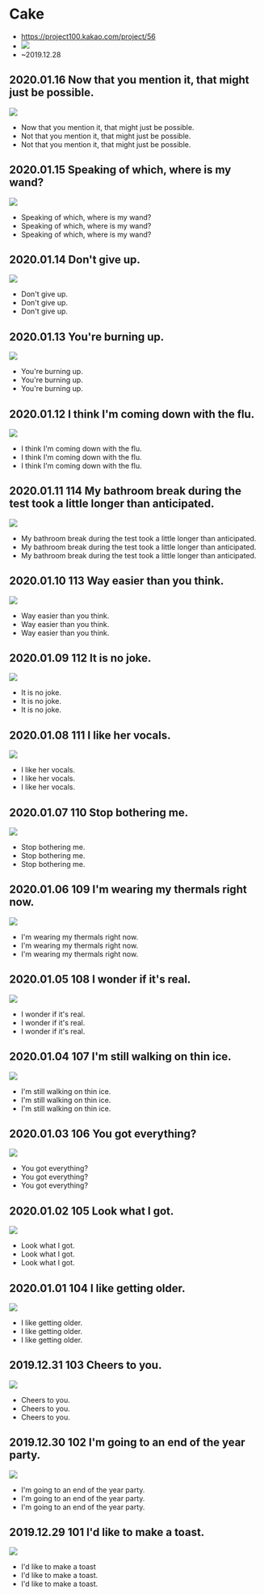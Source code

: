 # Cake
* https://project100.kakao.com/project/56
* ![](project100.png)
* ~2019.12.28

## 2020.01.16 Now that you mention it, that might just be possible.
![](20200116.png)
* Now that you mention it, that might just be possible.
* Not that you mention it, that might just be possible.
* Not that you mention it, that might just be possible.

## 2020.01.15 Speaking of which, where is my wand?
![](20200115.png)
* Speaking of which, where is my wand?
* Speaking of which, where is my wand?
* Speaking of which, where is my wand?

## 2020.01.14 Don't give up.
![](20200114.png)
* Don't give up.
* Don't give up.
* Don't give up. 

## 2020.01.13 You're burning up.
![](20200113.png)
* You're burning up.
* You're burning up.
* You're burning up.

## 2020.01.12 I think I'm coming down with the flu.
![](20200112.png)
* I think I'm coming down with the flu.
* I think I'm coming down with the flu.
* I think I'm coming down with the flu.

## 2020.01.11 114 My bathroom break during the test took a little longer than anticipated.
![](20200111.png)
* My bathroom break during the test took a little longer than anticipated.
* My bathroom break during the test took a little longer than anticipated.
* My bathroom break during the test took a little longer than anticipated.

## 2020.01.10 113 Way easier than you think.
![](20200110.png)
* Way easier than you think.
* Way easier than you think.
* Way easier than you think.

## 2020.01.09 112 It is no joke. 
![](20200109.png)
* It is no joke.
* It is no joke.
* It is no joke.

## 2020.01.08 111 I like her vocals.
![](20200108.png)
* I like her vocals.
* I like her vocals.
* I like her vocals.

## 2020.01.07 110 Stop bothering me.
![](20200107.png)
* Stop bothering me.
* Stop bothering me.
* Stop bothering me.

## 2020.01.06 109 I'm wearing my thermals right now.
![](20200106.png)
* I'm wearing my thermals right now.
* I'm wearing my thermals right now.
* I'm wearing my thermals right now.

## 2020.01.05 108 I wonder if it's real.
![](20200105.png)
* I wonder if it's real.
* I wonder if it's real.
* I wonder if it's real.

## 2020.01.04 107 I'm still walking on thin ice.
![](20200104.png)
* I'm still walking on thin ice.
* I'm still walking on thin ice.
* I'm still walking on thin ice.

## 2020.01.03 106 You got everything?
![](20200103.png)
* You got everything?
* You got everything?
* You got everything?

## 2020.01.02 105 Look what I got.
![](20200102.png)
* Look what I got.
* Look what I got.
* Look what I got.

## 2020.01.01 104 I like getting older.
![](20200101.png)
* I like getting older.
* I like getting older.
* I like getting older.

## 2019.12.31 103 Cheers to you.
![](20191231_103.png)
* Cheers to you.
* Cheers to you.
* Cheers to you.

## 2019.12.30 102 I'm going to an end of the year party.
![](20191230.png)
* I'm going to an end of the year party.
* I'm going to an end of the year party.
* I'm going to an end of the year party.

## 2019.12.29 101 I'd like to make a toast.
![](20191229.png)
* I'd like to make a toast
* I'd like to make a toast.
* I'd like to make a toast.
